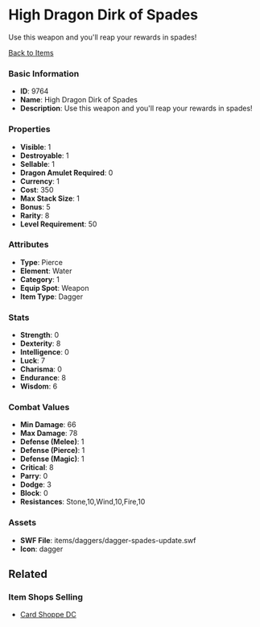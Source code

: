 # High Dragon Dirk of Spades

Use this weapon and you'll reap your rewards in spades! 

[Back to Items](../items.md)

### Basic Information

- **ID**: 9764
- **Name**: High Dragon Dirk of Spades
- **Description**: Use this weapon and you&#039;ll reap your rewards in spades! 

### Properties

- **Visible**: 1
- **Destroyable**: 1
- **Sellable**: 1
- **Dragon Amulet Required**: 0
- **Currency**: 1
- **Cost**: 350
- **Max Stack Size**: 1
- **Bonus**: 5
- **Rarity**: 8
- **Level Requirement**: 50

### Attributes

- **Type**: Pierce
- **Element**: Water
- **Category**: 1
- **Equip Spot**: Weapon
- **Item Type**: Dagger

### Stats

- **Strength**: 0
- **Dexterity**: 8
- **Intelligence**: 0
- **Luck**: 7
- **Charisma**: 0
- **Endurance**: 8
- **Wisdom**: 6

### Combat Values

- **Min Damage**: 66
- **Max Damage**: 78
- **Defense (Melee)**: 1
- **Defense (Pierce)**: 1
- **Defense (Magic)**: 1
- **Critical**: 8
- **Parry**: 0
- **Dodge**: 3
- **Block**: 0
- **Resistances**: Stone,10,Wind,10,Fire,10

### Assets

- **SWF File**: items/daggers/dagger-spades-update.swf
- **Icon**: dagger

## Related

### Item Shops Selling

- [Card Shoppe DC](../item-shops/341-card-shoppe-dc.md)

